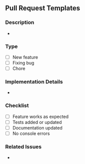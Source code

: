 ## Pull Request Templates

### Description

<!-- Describe the new feature and its purpose -->

-

### Type

<!-- Explain why this feature is needed -->

- [ ] New feature
- [ ] Fixing bug
- [ ] Chore

### Implementation Details

<!-- Briefly describe how the feature is implemented -->

-

### Checklist

- [ ] Feature works as expected
- [ ] Tests added or updated
- [ ] Documentation updated
- [ ] No console errors

### Related Issues

-
